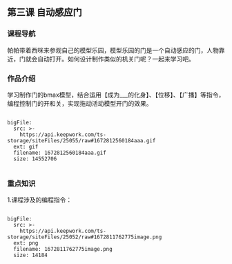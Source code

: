 

## 第三课 自动感应门
### 课程导航
帕帕带着西咪来参观自己的模型乐园，模型乐园的门是一个自动感应的门，人物靠近，门就会自动打开。如何设计制作类似的机关门呢？一起来学习吧。

### 作品介绍

学习制作门的bmax模型，结合运用【成为___的化身】、【位移】、【广播】等指令，编程控制门的开和关，实现拖动活动模型开门的效果。
 
 
```@BigFile

bigFile:
  src: >-
    https://api.keepwork.com/ts-storage/siteFiles/25055/raw#1672812560184aaa.gif
  ext: gif
  filename: 1672812560184aaa.gif
  size: 14552706
          
```




### 重点知识
1.课程涉及的编程指令：
 
 
 
```@BigFile

bigFile:
  src: >-
    https://api.keepwork.com/ts-storage/siteFiles/25052/raw#1672811762775image.png
  ext: png
  filename: 1672811762775image.png
  size: 14184
          
```